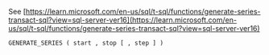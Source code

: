 See [https://learn.microsoft.com/en-us/sql/t-sql/functions/generate-series-transact-sql?view=sql-server-ver16](https://learn.microsoft.com/en-us/sql/t-sql/functions/generate-series-transact-sql?view=sql-server-ver16)
```
GENERATE_SERIES ( start , stop [ , step ] )
```
